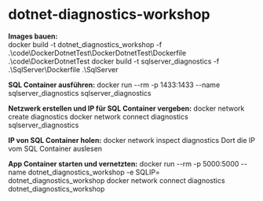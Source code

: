 # dotnet-diagnostics-workshop

**Images bauen:**  
docker build -t dotnet_diagnostics_workshop -f .\code\DockerDotnetTest\DockerDotnetTest\Dockerfile .\code\DockerDotnetTest
docker build -t sqlserver_diagnostics -f .\SqlServer\Dockerfile .\SqlServer

**SQL Container ausführen:**
docker run --rm -p 1433:1433 --name sqlserver_diagnostics  sqlserver_diagnostics 

**Netzwerk erstellen und IP für SQL Container vergeben:**
docker network create diagnostics
docker network connect diagnostics sqlserver_diagnostics

**IP von SQL Container holen:**
docker network inspect diagnostics
Dort die IP vom SQL Container auslesen

**App Container starten und vernetzten:**
docker run --rm -p 5000:5000 --name dotnet_diagnostics_workshop -e SQLIP=<ip von sqlserver_diagnostics>  dotnet_diagnostics_workshop 
docker network connect diagnostics dotnet_diagnostics_workshop 